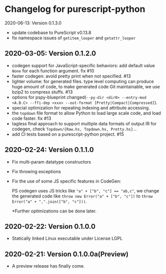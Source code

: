 # Changelog for purescript-python

2020-06-13: Version 0.1.3.0

- update codebase to PureScript v0.13.8
- fix namespace issues of `getitem_looper` and `getattr_looper`

2020-03-05: Version 0.1.2.0
---------------------------------

- codegen support for JavaScript-specific behaviors: add default value `None` for each function argument. fix #10
- faster codegen: avoid pretty print when not specified. #13
- lighter volume: for generated files. type level computing can produce huge amount of code, to make generated code Git maintainable, we use bzip2 to compress stuffs. #13
- options for pspy-blueprint changed(`--py-dir <dir0> --entry-mod <A.B.C> --ffi-dep <xxx> --out-format [Pretty|Compact|Compressed]`).
- special optimization for repeating indexing and attribute accessing.
- the `topdown` file format to allow Python to load large scale code, and load code faster. fix #13
- tagless final approach to support multiple data formats of output IR for codegen,
  check `Topdown/{Raw.hs, Topdown.hs, Pretty.hs}.`.
- add CI tests based on a purescript-python project. #15



2020-02-24: Version 0.1.1.0
--------------------------------------


- Fix multi-param datatype constructors
- Fix throwing exceptions
- Fix the use of some JS specific features in CodeGen:

  PS codegen uses JS tricks like `"a" + ["b", "c"] == "ab,c"`,
  we change the generated code like `throw new Error("a" + ["b", "c"])`
  to `throw Error("a" + ",".join(["b", "c"]))`.
  
  \*Further optimizations can be done later.



2020-02-22: Version 0.1.0.0
-------------------------------------------------

- Statically linked Linux executable under License LGPL

2020-02-21: Version 0.1.0.0a(Preview)
-------------------------------------------------

- A preview release has finally come.
